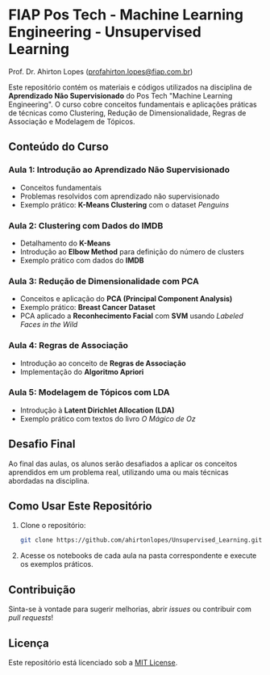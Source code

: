 # FIAP Pos Tech - Machine Learning Engineering - Unsupervised Learning

Prof. Dr. Ahirton Lopes (profahirton.lopes@fiap.com.br)

Este repositório contém os materiais e códigos utilizados na disciplina de **Aprendizado Não Supervisionado** do Pos Tech "Machine Learning Engineering". O curso cobre conceitos fundamentais e aplicações práticas de técnicas como Clustering, Redução de Dimensionalidade, Regras de Associação e Modelagem de Tópicos.

## Conteúdo do Curso

### Aula 1: Introdução ao Aprendizado Não Supervisionado
- Conceitos fundamentais
- Problemas resolvidos com aprendizado não supervisionado
- Exemplo prático: **K-Means Clustering** com o dataset *Penguins*

### Aula 2: Clustering com Dados do IMDB
- Detalhamento do **K-Means**
- Introdução ao **Elbow Method** para definição do número de clusters
- Exemplo prático com dados do **IMDB**

### Aula 3: Redução de Dimensionalidade com PCA
- Conceitos e aplicação do **PCA (Principal Component Analysis)**
- Exemplo prático: **Breast Cancer Dataset**
- PCA aplicado a **Reconhecimento Facial** com **SVM** usando *Labeled Faces in the Wild*

### Aula 4: Regras de Associação
- Introdução ao conceito de **Regras de Associação**
- Implementação do **Algoritmo Apriori**

### Aula 5: Modelagem de Tópicos com LDA
- Introdução à **Latent Dirichlet Allocation (LDA)**
- Exemplo prático com textos do livro *O Mágico de Oz*

## Desafio Final
Ao final das aulas, os alunos serão desafiados a aplicar os conceitos aprendidos em um problema real, utilizando uma ou mais técnicas abordadas na disciplina.

## Como Usar Este Repositório
1. Clone o repositório:
   ```bash
   git clone https://github.com/ahirtonlopes/Unsupervised_Learning.git
   ```
2. Acesse os notebooks de cada aula na pasta correspondente e execute os exemplos práticos.

## Contribuição
Sinta-se à vontade para sugerir melhorias, abrir *issues* ou contribuir com *pull requests*!

## Licença
Este repositório está licenciado sob a [MIT License](LICENSE).
